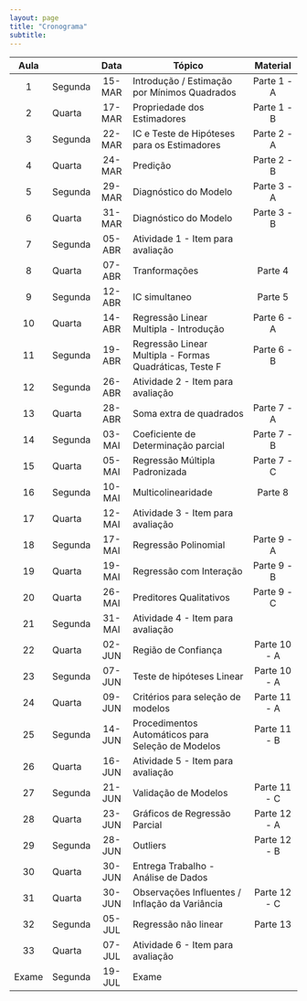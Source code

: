 ```yaml
---
layout: page
title: "Cronograma"
subtitle:
---
```


|          Aula          	|         	|   Data   	|  Tópico                                                     	|    Material    	|
|:----------------------:	|---------	|:--------:	|-------------------------------------------------------------	|:--------------:	|
|                     1  	| Segunda  	|  15-MAR 	|  Introdução / Estimação   por Mínimos Quadrados             	|   Parte 1 - A  	|
|                     2  	| Quarta  	|  17-MAR 	|  Propriedade dos   Estimadores                              	|   Parte 1 - B  	|
|                     3  	| Segunda  	|  22-MAR 	|  IC e Teste de Hipóteses   para os Estimadores              	|   Parte 2 - A  	|
|                     4  	| Quarta  	|  24-MAR 	|  Predição                                                   	|   Parte 2 - B  	|
|                     5  	| Segunda  	|  29-MAR 	|  Diagnóstico do   Modelo                                    	|   Parte 3 - A  	|
|                     6  	| Quarta  	|  31-MAR 	|  Diagnóstico do   Modelo                                    	|   Parte 3 - B  	|
|                     7  	| Segunda  	|  05-ABR 	|  Atividade 1 - Item para avaliação                           	|               	|
|                     8  	| Quarta  	|  07-ABR 	|  Tranformações                                              	|     Parte 4    	|
|                     9  	| Segunda  	|  12-ABR 	|  IC simultaneo                                              	|     Parte 5    	|
|                   10   	| Quarta  	|  14-ABR 	|  Regressão Linear   Multipla - Introdução                   	|   Parte 6 - A  	|
|                   11   	| Segunda 	|  19-ABR 	|  Regressão Linear   Multipla - Formas Quadráticas, Teste F  	|   Parte 6 - B  	|
|                   12   	| Segunda  	|  26-ABR 	|  Atividade 2 - Item para avaliação                           	|               	|
|                   13   	| Quarta  	|  28-ABR 	|  Soma extra de  quadrados                                   	|   Parte 7 - A  	|
|                   14   	| Segunda  	|  03-MAI 	|  Coeficiente de   Determinação parcial                      	|   Parte 7 - B  	|
|                   15   	| Quarta 	  |  05-MAI 	|  Regressão Múltipla   Padronizada                           	|   Parte 7 - C  	|
|                   16   	| Segunda  	|  10-MAI 	|  Multicolinearidade                                         	|   Parte 8      	|
|                   17   	| Quarta  	|  12-MAI 	|  Atividade 3 - Item para avaliação                           	|               	|
|                   18   	| Segunda  	|  17-MAI 	|  Regressão   Polinomial                                     	|   Parte 9 - A  	|
|                   19   	| Quarta  	|  19-MAI 	|  Regressão com   Interação                                  	|   Parte 9 - B  	|
|                   20   	| Quarta  	|  26-MAI 	|  Preditores   Qualitativos                                  	|   Parte 9 - C  	|
|                   21   	| Segunda  	|  31-MAI 	|  Atividade 4 - Item para avaliação                           	|               	|
|                   22   	| Quarta  	|  02-JUN 	|  Região de   Confiança                                      	|  Parte 10 - A  	|
|                   23   	| Segunda  	|  07-JUN 	|  Teste de hipóteses   Linear                                	|  Parte 10 - A  	|
|                   24   	| Quarta  	|  09-JUN 	|  Critérios para seleção   de modelos                        	|  Parte 11 - A  	|
|                   25   	| Segunda  	|  14-JUN 	|  Procedimentos   Automáticos para Seleção de Modelos        	|  Parte 11 - B  	|
|                   26   	| Quarta  	|  16-JUN 	|  Atividade 5 - Item para avaliação                           	|               	|
|                   27   	| Segunda 	|  21-JUN 	|  Validação de   Modelos                                     	|  Parte 11 - C  	|
|                   28   	| Quarta  	|  23-JUN  	|  Gráficos de Regressão   Parcial                            	|  Parte 12 - A  	|
|                   29   	| Segunda  	|  28-JUN  	|  Outliers                                                   	|  Parte 12 - B  	|
|                   30   	| Quarta  	|  30-JUN 	|  Entrega Trabalho - Análise de Dados                         	|               	|
|                   31   	| Quarta  	|  30-JUN 	|  Observações Influentes   / Inflação da Variância           	|  Parte 12 - C  	|
|                   32   	| Segunda  	|  05-JUL 	|  Regressão não   linear                                     	|    Parte 13    	|
|                   33   	| Quarta  	|  07-JUL 	|  Atividade 6 - Item para avaliação                           	|               	|
|          Exame         	| Segunda 	|  19-JUL 	|  Exame                                                      	|                	|
